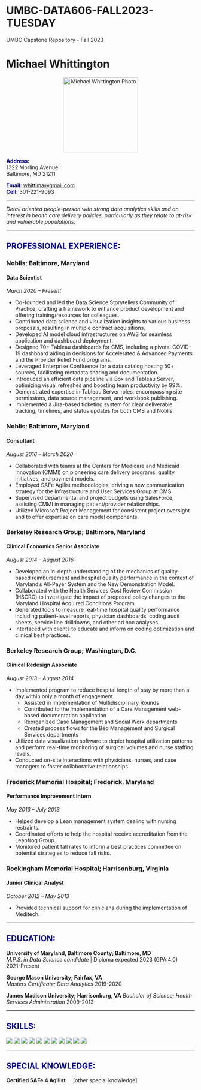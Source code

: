 # UMBC-DATA606-FALL2023-TUESDAY
UMBC Capstone Repository - Fall 2023
# Michael Whittington

<div align="center">
    <img src="URL_TO_PHOTO" alt="Michael Whittington Photo" width="200"/>
</div>

<span style="color: darkblue;">**Address:**</span>  
1322 Morling Avenue  
Baltimore, MD 21211

<span style="color: darkblue;">**Email:**</span> whittima@gmail.com  
<span style="color: darkblue;">**Cell:**</span> 301-221-9093

---

_Detail oriented people-person with strong data analytics skills and an interest in health care delivery policies, particularly as they relate to at-risk and vulnerable populations._

---

## <span style="color: darkblue;">PROFESSIONAL EXPERIENCE:</span>

### **Noblis; Baltimore, Maryland**
#### Data Scientist
_March 2020 – Present_  
- Co-founded and led the Data Science Storytellers Community of Practice, crafting a framework to enhance product development and offering training/resources for colleagues.
- Contributed data science and visualization insights to various business proposals, resulting in multiple contract acquisitions.
- Developed AI model cloud infrastructures on AWS for seamless application and dashboard deployment.
- Designed 70+ Tableau dashboards for CMS, including a pivotal COVID-19 dashboard aiding in decisions for Accelerated & Advanced Payments and the Provider Relief Fund programs.
- Leveraged Enterprise Confluence for a data catalog hosting 50+ sources, facilitating metadata sharing and documentation.
- Introduced an efficient data pipeline via Box and Tableau Server, optimizing visual refreshes and boosting team productivity by 99%.
- Demonstrated expertise in Tableau Server roles, encompassing site permissions, data source management, and workbook publishing.
- Implemented a Jira-based ticketing system for clear deliverable tracking, timelines, and status updates for both CMS and Noblis.


### **Noblis; Baltimore, Maryland**
#### Consultant
_August 2016 – March 2020_  
- Collaborated with teams at the Centers for Medicare and Medicaid Innovation (CMMI) on pioneering care delivery programs, quality initiatives, and payment models.
- Employed SAFe Agilist methodologies, driving a new communication strategy for the Infrastructure and User Services Group at CMS.
- Supervised departmental and project budgets using SalesForce, assisting CMMI in managing patient/provider relationships.
- Utilized Microsoft Project Management for consistent project oversight and to offer expertise on care model components.

### **Berkeley Research Group; Baltimore, Maryland**
#### Clinical Economics Senior Associate
_August 2014 – August 2016_  
- Developed an in-depth understanding of the mechanics of quality-based reimbursement and hospital quality performance in the context of Maryland’s All-Payer System and the New Demonstration Model.
- Collaborated with the Health Services Cost Review Commission (HSCRC) to investigate the impact of proposed policy changes to the Maryland Hospital Acquired Conditions Program.
- Generated tools to measure real-time hospital quality performance including patient-level reports, physician dashboards, coding audit sheets, service line drilldowns, and other ad hoc analyses.
- Interfaced with clients to educate and inform on coding optimization and clinical best practices.

### **Berkeley Research Group; Washington, D.C.**
#### Clinical Redesign Associate
_August 2013 – August 2014_  
- Implemented program to reduce hospital length of stay by more than a day within only a month of engagement.
    - Assisted in implementation of Multidisciplinary Rounds
    - Contributed to the implementation of a Care Management web-based documentation application
    - Reorganized Case Management and Social Work departments
    - Created process flows for the Bed Management and Surgical Services departments
- Utilized data visualization software to depict hospital utilization patterns and perform real-time monitoring of surgical volumes and nurse staffing levels.
- Conducted on-site interactions with physicians, nurses, and case managers to foster collaborative relationships.

### **Frederick Memorial Hospital; Frederick, Maryland**
#### Performance Improvement Intern
_May 2013 – July 2013_  
- Helped develop a Lean management system dealing with nursing restraints.
- Coordinated efforts to help the hospital receive accreditation from the Leapfrog Group.
- Monitored patient fall rates to inform a best practices committee on potential strategies to reduce fall risks.


### **Rockingham Memorial Hospital; Harrisonburg, Virginia**
#### Junior Clinical Analyst
_October 2012 – May 2013_  
- Provided technical support for clinicians during the implementation of Meditech.

---

## <span style="color: darkblue;">EDUCATION:</span>

**University of Maryland, Baltimore County; Baltimore, MD**  
_M.P.S. in Data Science candidate_ | Diploma expected 2023 (GPA:4.0)  
2021-Present

**George Mason University; Fairfax, VA**  
_Masters Certificate; Data Analytics_
2019-2020

**James Madison University; Harrisonburg, VA**
_Bachelor of Science; Health Services Administration_
2009-2013

---

## <span style="color: darkblue;">SKILLS:</span>
<p>
    <img src="https://img.shields.io/badge/-Microsoft%20Office%20Suite-FF7F50?logo=microsoft-office&style=flat" />
    <img src="https://img.shields.io/badge/-Tableau-FFD700?logo=tableau&style=flat" />
    <img src="https://img.shields.io/badge/-Python-9370DB?logo=python&style=flat" />
    <img src="https://img.shields.io/badge/-Salesforce-3CB371?logo=salesforce&style=flat" />
    <img src="https://img.shields.io/badge/-Jira-20B2AA?logo=jira&style=flat" />
    <img src="https://img.shields.io/badge/-Confluence-1E90FF?logo=confluence&style=flat" />
    <img src="https://img.shields.io/badge/-R%20Studio-F5DEB3?logo=r&style=flat" />
    <img src="https://img.shields.io/badge/-Amazon%20AWS-D2691E?logo=amazon-aws&style=flat" />
    <img src="https://img.shields.io/badge/-Box-C0C0C0?logo=box&style=flat" />
    <img src="https://img.shields.io/badge/-Power%20BI-FFE4E1?logo=power-bi&style=flat" />
    <img src="https://img.shields.io/badge/-VS%20Code-F4A460?logo=visual-studio-code&style=flat" />
</p>

---

## <span style="color: darkblue;">SPECIAL KNOWLEDGE:</span>

**Certified SAFe 4 Agilist**
... [other special knowledge]
